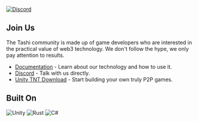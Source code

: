 

[![Discord](https://img.shields.io/discord/1011889557526032464)]((https://discord.gg/fPNdgUCGnk))


## Join Us

The Tashi community is made up of game developers who are interested in the practical value of web3 technology. We don't follow the hype, we only pay attention to results.

* [Documentation](https://docs.tashi.gg) - Learn about our technology and how to use it.
* [Discord](https://discord.gg/fPNdgUCGnk) - Talk with us directly.
* [Unity TNT Download](https://github.com/tashigg/tashi-network-transport/releases/download/v0.2.0/TashiNetworkTransport-UnityPlugin-0.2.0.tgz) - Start building your own truly P2P games.

## Built On

![Unity](https://img.shields.io/badge/unity-%23000000.svg?style=for-the-badge&logo=unity&logoColor=white) ![Rust](https://img.shields.io/badge/rust-%23000000.svg?style=for-the-badge&logo=rust&logoColor=white) ![C#](https://img.shields.io/badge/c%23-%23239120.svg?style=for-the-badge&logo=c-sharp&logoColor=white)
